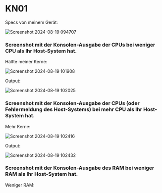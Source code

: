 # KN01

Specs von meinem Gerät:

![Screenshot 2024-08-19 094707](https://github.com/user-attachments/assets/11a29355-f061-49c0-b82c-717ad56a18f3)

### Screenshot mit der Konsolen-Ausgabe der CPUs bei weniger CPU als Ihr Host-System hat.

Hälfte meiner Kerne:

![Screenshot 2024-08-19 101908](https://github.com/user-attachments/assets/7ca9db9a-5ab7-409b-acb3-5fd074317d22)

Output:

![Screenshot 2024-08-19 102025](https://github.com/user-attachments/assets/0e6b333f-d34a-4bd6-8a2d-f29d3cd1522b)

### Screenshot mit der Konsolen-Ausgabe der CPUs (oder Fehlermeldung des Host-Systems) bei mehr CPU als Ihr Host-System hat.

Mehr Kerne:

![Screenshot 2024-08-19 102416](https://github.com/user-attachments/assets/da6a9df3-53c6-462f-906c-1b2848c175e0)

Output:

![Screenshot 2024-08-19 102432](https://github.com/user-attachments/assets/494e763f-8776-401a-9bae-957d5bcce9b6)

### Screenshot mit der Konsolen-Ausgabe des RAM bei weniger RAM als Ihr Host-System hat.

Weniger RAM:
